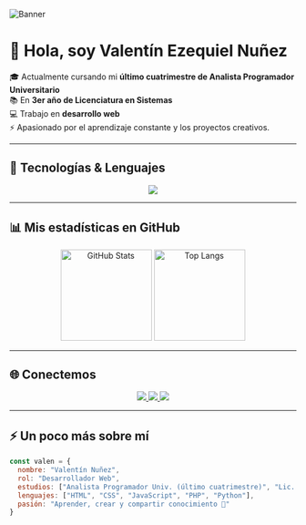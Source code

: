 <!-- Banner arriba (puedes cambiar la URL por una imagen tuya o un banner creado en Canva) -->
![Banner](https://i.ibb.co/6bR0gDY/github-banner.png)

# 👋 Hola, soy **Valentín Ezequiel Nuñez**  

🎓 Actualmente cursando mi **último cuatrimestre de Analista Programador Universitario**  
📚 En **3er año de Licenciatura en Sistemas**  
💻 Trabajo en **desarrollo web**  
⚡ Apasionado por el aprendizaje constante y los proyectos creativos.  

---

## 🚀 Tecnologías & Lenguajes  
<p align="center">
  <img src="https://skillicons.dev/icons?i=html,css,js,php,python,git,github,mysql,linux" />
</p>

---

## 📊 Mis estadísticas en GitHub  
<p align="center">
  <img src="https://github-readme-stats.vercel.app/api?username=valennunez&show_icons=true&theme=radical" alt="GitHub Stats" height="160"/>
  <img src="https://github-readme-stats.vercel.app/api/top-langs/?username=valennunez&layout=compact&theme=radical" alt="Top Langs" height="160"/>
</p>

---

## 🌐 Conectemos  
<p align="center">
  <a href="mailto:tuemail@gmail.com">
    <img src="https://img.shields.io/badge/Email-D14836?logo=gmail&logoColor=white" />
  </a>
  <a href="https://www.linkedin.com/in/tuusuario/">
    <img src="https://img.shields.io/badge/LinkedIn-blue?logo=linkedin&logoColor=white" />
  </a>
  <a href="https://valennunez.github.io/">
    <img src="https://img.shields.io/badge/Portfolio-000?logo=vercel&logoColor=white" />
  </a>
</p>

---

## ⚡ Un poco más sobre mí  
```js
const valen = {
  nombre: "Valentín Nuñez",
  rol: "Desarrollador Web",
  estudios: ["Analista Programador Univ. (último cuatrimestre)", "Lic. en Sistemas (3er año)"],
  lenguajes: ["HTML", "CSS", "JavaScript", "PHP", "Python"],
  pasión: "Aprender, crear y compartir conocimiento 🚀"
}
